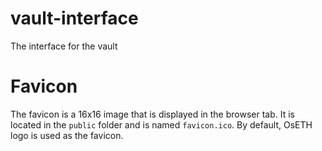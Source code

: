 # vault-interface
The interface for the vault

# Favicon
The favicon is a 16x16 image that is displayed in the browser tab. It is located in the `public` folder and is named `favicon.ico`.
By default, OsETH logo is used as the favicon.
